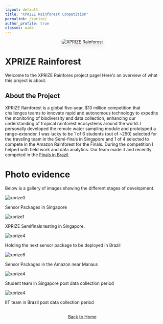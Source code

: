 ```yaml
---
layout: default
title: "XPRIZE Rainforest Competition"
permalink: /xprize/
author_profile: true
classes: wide
---
```


<div style="text-align: center; margin-bottom: 30px;">
  <img src="{{ site.baseurl }}/assets/images/xprize_2.JPG" alt="XPRIZE Rainforest" style="max-width: 100%; height: auto; border-radius: 15px; box-shadow: 0 5px 15px rgba(0, 0, 0, 0.1);">
</div>

# XPRIZE Rainforest

Welcome to the XPRIZE Rainfores project page! Here's an overview of what this project is about.

## About the Project

XPRIZE Rainforest is a global five-year, $10 million competition that challenges teams to innovate rapid and autonomous technology to expedite the monitoring of biodiversity and data collection, enhancing our understanding of tropical rainforest ecosystems around the world. I personally developed the remote water sampling module and prototyped a range-extender. I was lucky to be 1 of 6 students (out of ~250) selected for the traveling team in the Semi-finals in Singapore and 1 of 4 selected to compete in the Amazon Rainforest for the Finals. During the competition I helped with field work and data analytics. Our team made it and recently competed in the [Finals in Brazil](https://www.iit.edu/news/team-led-illinois-tech-professor-returns-amazon-after-competing-xprize-rainforest-finals). 


# Photo evidence

Below is a gallery of images showing the different stages of development.

<div class="gallery-container">
  <div class="gallery-item">
    <img src="{{ site.baseurl }}/assets/images/xprize_1.JPG" alt="xprize0">
    <p class="gallery-description">Sensor Packages in Singapore</p>
  </div>

  <div class="gallery-item">
    <img src="{{ site.baseurl }}/assets/images/xprize_5.JPG" alt="xprize1">
    <p class="gallery-description">XPRIZE Semifinals testing in Singapore.</p>
  </div>

  <div class="gallery-item">
    <img src="{{ site.baseurl }}/assets/images/xprize_4.JPG" alt="xprize4">
    <p class="gallery-description">Holding the next sensor package to be deployed in Brazil</p>
  </div>
</div>

  <div class="gallery-item">
    <img src="{{ site.baseurl }}/assets/images/xprize_6.JPG" alt="xprize6">
    <p class="gallery-description">Sensor Packages in the Amazon near Manaus</p>
  </div>
</div>

  <div class="gallery-item">
    <img src="{{ site.baseurl }}/assets/images/xprize_7.JPG" alt="xprize4">
    <p class="gallery-description">Student team in Singapore post data collection period</p>
  </div>
</div>

  <div class="gallery-item">
    <img src="{{ site.baseurl }}/assets/images/xprize_7.JPG" alt="xprize4">
    <p class="gallery-description">IIT team in Brazil post data collection period</p>
  </div>
</div>

<div style="text-align: center; margin-top: 30px;">
  <a href="{{ site.baseurl }}/" class="btn btn-home">Back to Home</a>
</div>
